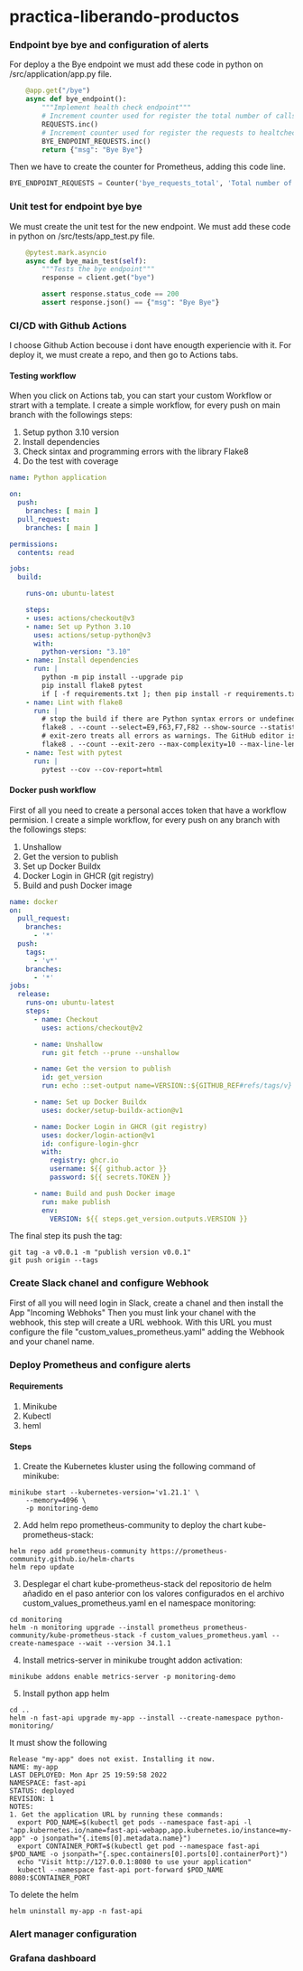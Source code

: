 # practica-liberando-productos

### Endpoint bye bye and configuration of alerts

For deploy a the Bye endpoint we must add these code in python on /src/application/app.py file.

```python
    @app.get("/bye")
    async def bye_endpoint():
        """Implement health check endpoint"""
        # Increment counter used for register the total number of calls in the webserver
        REQUESTS.inc()
        # Increment counter used for register the requests to healtcheck endpoint
        BYE_ENDPOINT_REQUESTS.inc()
        return {"msg": "Bye Bye"} 
```

Then we have to create the counter for Prometheus, adding this code line.

```python
BYE_ENDPOINT_REQUESTS = Counter('bye_requests_total', 'Total number of requests to main endpoint')
```

### Unit test for endpoint bye bye

We must create the unit test for the new endpoint. We must add these code in python on /src/tests/app_test.py file.

```python
    @pytest.mark.asyncio
    async def bye_main_test(self):
        """Tests the bye endpoint"""
        response = client.get("bye")

        assert response.status_code == 200
        assert response.json() == {"msg": "Bye Bye"}
```

### CI/CD with Github Actions

I choose Github Action becouse i dont have enougth experiencie with it. For deploy it, we must create a repo, and then go to Actions tabs.

#### Testing workflow

When you click on Actions tab, you can start your custom Workflow or strart with a template.
I create a simple workflow, for every push on main branch with the followings steps:
1) Setup python 3.10 version
2) Install dependencies
3) Check sintax and programming errors with the library Flake8
4) Do the test with coverage

```yaml
name: Python application

on:
  push:
    branches: [ main ]
  pull_request:
    branches: [ main ]

permissions:
  contents: read

jobs:
  build:

    runs-on: ubuntu-latest

    steps:
    - uses: actions/checkout@v3
    - name: Set up Python 3.10
      uses: actions/setup-python@v3
      with:
        python-version: "3.10"
    - name: Install dependencies
      run: |
        python -m pip install --upgrade pip
        pip install flake8 pytest
        if [ -f requirements.txt ]; then pip install -r requirements.txt; fi
    - name: Lint with flake8
      run: |
        # stop the build if there are Python syntax errors or undefined names
        flake8 . --count --select=E9,F63,F7,F82 --show-source --statistics
        # exit-zero treats all errors as warnings. The GitHub editor is 127 chars wide
        flake8 . --count --exit-zero --max-complexity=10 --max-line-length=127 --statistics
    - name: Test with pytest
      run: |
        pytest --cov --cov-report=html 
```

#### Docker push workflow
First of all you need to create a personal acces token that have a workflow permision. 
I create a simple workflow, for every push on any branch with the followings steps:
1) Unshallow
2) Get the version to publish
3) Set up Docker Buildx
4) Docker Login in GHCR (git registry)
5) Build and push Docker image

```yaml
name: docker
on:
  pull_request:
    branches:
      - '*'
  push:
    tags:
      - 'v*' 
    branches:
      - '*'    
jobs:
  release:
    runs-on: ubuntu-latest
    steps:
      - name: Checkout
        uses: actions/checkout@v2

      - name: Unshallow
        run: git fetch --prune --unshallow

      - name: Get the version to publish
        id: get_version
        run: echo ::set-output name=VERSION::${GITHUB_REF#refs/tags/v}

      - name: Set up Docker Buildx
        uses: docker/setup-buildx-action@v1

      - name: Docker Login in GHCR (git registry)
        uses: docker/login-action@v1
        id: configure-login-ghcr
        with:
          registry: ghcr.io
          username: ${{ github.actor }}
          password: ${{ secrets.TOKEN }}

      - name: Build and push Docker image
        run: make publish
        env:
          VERSION: ${{ steps.get_version.outputs.VERSION }}
```
The final step its push the tag:

```
git tag -a v0.0.1 -m "publish version v0.0.1"
git push origin --tags
```

### Create Slack chanel and configure Webhook

First of all you will need login in Slack, create a chanel and then install the App "Incoming Webhoks"
Then you must link your chanel with the webhook, this step will create a URL webhook.
With this URL you must configure the file "custom_values_prometheus.yaml" adding the Webhook and your chanel name.

### Deploy Prometheus and configure alerts

#### Requirements

1) Minikube
2) Kubectl
3) heml

#### Steps
1) Create the Kubernetes kluster using the following command of minikube:

```
minikube start --kubernetes-version='v1.21.1' \
    --memory=4096 \
    -p monitoring-demo
```
2) Add helm repo prometheus-community to deploy the chart kube-prometheus-stack:

```
helm repo add prometheus-community https://prometheus-community.github.io/helm-charts
helm repo update
```

3) Desplegar el chart kube-prometheus-stack del repositorio de helm añadido en el paso anterior con los valores configurados en el archivo custom_values_prometheus.yaml en el namespace monitoring:
```
cd monitoring
helm -n monitoring upgrade --install prometheus prometheus-community/kube-prometheus-stack -f custom_values_prometheus.yaml --create-namespace --wait --version 34.1.1
```
4) Install metrics-server in minikube trought addon activation:

```
minikube addons enable metrics-server -p monitoring-demo
```
5) Install python app helm

```
cd ..
helm -n fast-api upgrade my-app --install --create-namespace python-monitoring/
```
It must show the following
```
Release "my-app" does not exist. Installing it now.
NAME: my-app
LAST DEPLOYED: Mon Apr 25 19:59:58 2022
NAMESPACE: fast-api
STATUS: deployed
REVISION: 1
NOTES:
1. Get the application URL by running these commands:
  export POD_NAME=$(kubectl get pods --namespace fast-api -l "app.kubernetes.io/name=fast-api-webapp,app.kubernetes.io/instance=my-app" -o jsonpath="{.items[0].metadata.name}")
  export CONTAINER_PORT=$(kubectl get pod --namespace fast-api $POD_NAME -o jsonpath="{.spec.containers[0].ports[0].containerPort}")
  echo "Visit http://127.0.0.1:8080 to use your application"
  kubectl --namespace fast-api port-forward $POD_NAME 8080:$CONTAINER_PORT
```
To delete the helm
```
helm uninstall my-app -n fast-api
```

### Alert manager configuration

### Grafana dashboard
